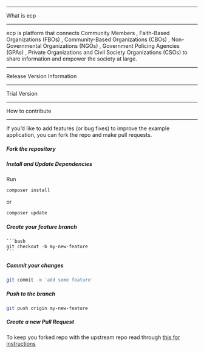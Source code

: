 *******************
What is ecp
*******************

ecp is platform that connects Community Members , Faith-Based Organizations (FBOs) , Community-Based Organizations (CBOs) , Non-Governmental Organizations (NGOs) , Government Policing Agencies (GPAs) , Private Organizations and Civil Society Organizations (CSOs) to share information and empower the society at large.

**************************************
Release Version Information
**************************************

Trial Version 

*******************
How to contribute
*******************

If you’d like to add features (or bug fixes) to improve the example application, you can fork the repo and make pull requests.

 ##### Fork the repository

 ##### Install and Update Dependencies
   Run
   ```bash
   composer install
   ```
   or
   
   ```bash
   composer update
   ```
   
 ##### Create your feature branch 
    ```bash
    git checkout -b my-new-feature
    ```
 ##### Commit your changes 
   ```bash
   git commit -m 'add some feature'
   ```

 ##### Push to the branch

   ```bash
   git push origin my-new-feature
   ```
 ##### Create a new Pull Request

To keep you forked repo with the upstream repo read through [this for
instructions](http://2buntu.com/articles/1459/keeping-your-forked-repo-synced-with-the-upstream-source/)
